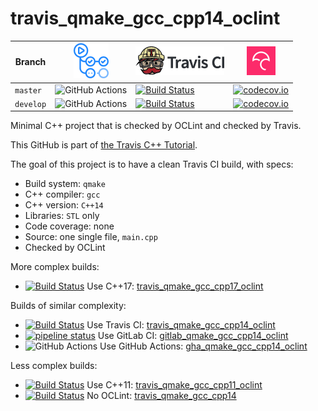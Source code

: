 # travis_qmake_gcc_cpp14_oclint

Branch   |[![GitHub Actions logo](pics/GitHubActions.png)](https://github.com/richelbilderbeek/travis_qmake_gcc_cpp14_oclint/actions)  |[![Travis CI logo](pics/TravisCI.png)](https://travis-ci.org)                                                                                                                   |[![Codecov logo](pics/Codecov.png)](https://www.codecov.io)
---------|-----------------------------------------------------------------------------------------------------------------------------|--------------------------------------------------------------------------------------------------------------------------------------------------------------------------------|--------------------------------------------------------------------------------------------------------------------------------------------------------------------------------------------------------------
`master` |![GitHub Actions](https://github.com/richelbilderbeek/travis_qmake_gcc_cpp14_oclint/workflows/check/badge.svg?branch=master) |[![Build Status](https://travis-ci.org/richelbilderbeek/travis_qmake_gcc_cpp14_oclint.svg?branch=master)](https://travis-ci.org/richelbilderbeek/travis_qmake_gcc_cpp14_oclint) |[![codecov.io](https://codecov.io/github/richelbilderbeek/travis_qmake_gcc_cpp14_oclint/coverage.svg?branch=master)](https://codecov.io/github/richelbilderbeek/travis_qmake_gcc_cpp14_oclint/branch/master)
`develop`|![GitHub Actions](https://github.com/richelbilderbeek/travis_qmake_gcc_cpp14_oclint/workflows/check/badge.svg?branch=develop)|[![Build Status](https://travis-ci.org/richelbilderbeek/travis_qmake_gcc_cpp14_oclint.svg?branch=develop)](https://travis-ci.org/richelbilderbeek/travis_qmake_gcc_cpp14_oclint)|[![codecov.io](https://codecov.io/github/richelbilderbeek/travis_qmake_gcc_cpp14_oclint/coverage.svg?branch=develop)](https://codecov.io/github/richelbilderbeek/travis_qmake_gcc_cpp14_oclint/branch/develop)

Minimal C++ project that is checked by OCLint and checked by Travis.

This GitHub is part of [the Travis C++ Tutorial](https://github.com/richelbilderbeek/travis_cpp_tutorial).

The goal of this project is to have a clean Travis CI build, with specs:
 * Build system: `qmake`
 * C++ compiler: `gcc`
 * C++ version: `C++14`
 * Libraries: `STL` only
 * Code coverage: none
 * Source: one single file, `main.cpp`
 * Checked by OCLint

More complex builds:

 * [![Build Status](https://travis-ci.org/richelbilderbeek/travis_qmake_gcc_cpp17_oclint.svg?branch=master)](https://travis-ci.org/richelbilderbeek/travis_qmake_gcc_cpp17_oclint) Use C++17: [travis_qmake_gcc_cpp17_oclint](https://www.github.com/richelbilderbeek/travis_qmake_gcc_cpp17_oclint)

Builds of similar complexity:
 
 * [![Build Status](https://travis-ci.org/richelbilderbeek/travis_qmake_gcc_cpp14_oclint.svg?branch=master)](https://travis-ci.org/richelbilderbeek/travis_qmake_gcc_cpp14_oclint) Use Travis CI: [travis_qmake_gcc_cpp14_oclint](https://www.github.com/richelbilderbeek/travis_qmake_gcc_cpp14_oclint)
 * [![pipeline status](https://gitlab.com/richelbilderbeek/gitlab_qmake_gcc_cpp14_oclint/badges/master/pipeline.svg)](https://gitlab.com/richelbilderbeek/gitlab_qmake_gcc_cpp14_oclint/commits/master) Use GitLab CI: [gitlab_qmake_gcc_cpp14_oclint](https://www.gitlab.com/richelbilderbeek/gitlab_qmake_gcc_cpp14_oclint)
 * ![GitHub Actions](https://github.com/richelbilderbeek/gha_qmake_gcc_cpp14_oclint/workflows/check/badge.svg?branch=master) Use GitHub Actions: [gha_qmake_gcc_cpp14_oclint](https://www.github.com/richelbilderbeek/gha_qmake_gcc_cpp14_oclint)

Less complex builds:

 * [![Build Status](https://travis-ci.org/richelbilderbeek/travis_qmake_gcc_cpp11_oclint.svg?branch=master)](https://travis-ci.org/richelbilderbeek/travis_qmake_gcc_cpp11_oclint) Use C++11: [travis_qmake_gcc_cpp11_oclint](https://www.github.com/richelbilderbeek/travis_qmake_gcc_cpp11_oclint)
 * [![Build Status](https://travis-ci.org/richelbilderbeek/travis_qmake_gcc_cpp14.svg?branch=master)](https://travis-ci.org/richelbilderbeek/travis_qmake_gcc_cpp14) No OCLint: [travis_qmake_gcc_cpp14](https://www.github.com/richelbilderbeek/travis_qmake_gcc_cpp14)

